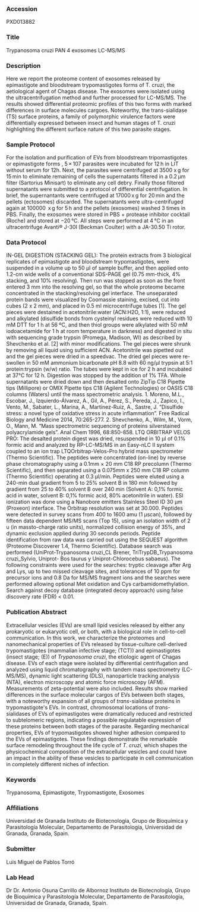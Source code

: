 ### Accession
PXD013882

### Title
Trypanosoma cruzi PAN 4 exosomes LC-MS/MS

### Description
Here we report the proteome content of exosomes released by epimastigote and bloodstream trypomastigotes forms of T. cruzi, the aetiological agent of Chagas disease.  The exosomes were isolated using the ultracentrifugation method and further processed for LC-MS/MS.  The results showed differential proteomic profiles of this two forms with marked differences in surface molecules cargoes.  Noteworthy, the trans-sialidase (TS) surface proteins, a family of polymorphic virulence factors were differentially expressed between insect and human stages of T. cruzi highlighting the different surface nature of this two parasite stages.

### Sample Protocol
For the isolation and purification of EVs from bloodstream tripomastigotes or epimastigote forms , 5 × 107 parasites were incubated for 12 h in LIT without serum for 12h. Next, the parasites were centrifuged at 3500 x g for 15 min to eliminate remaining of cells the supernatants filtered in a 0.2 μm filter (Sartorius Minisart) to eliminate any cell debry. Finally those filtered supernatants were submitted to a protocol of differential centrifugation. In brief, the supernantants were centrifuged at 17000 x g for 20 min and the pellets (ectosomes) discarded. The supernatants were ultra-centrifuged again at 100000  x g for 5 h and  the pellets (exosomes) washed 3 times in PBS. Finally, the exosomes were stored in PBS + protease inhibitor cocktail (Roche) and stored at −20 °C. All steps were performed at 4 °C in an ultracentrifuge Avanti® J-30I (Beckman Coulter) with a JA-30.50 Ti rotor.

### Data Protocol
IN-GEL DIGESTION (STACKING GEL): The protein extracts from 3 biological replicates of epimastigote and bloodstream trypomastigotes, were suspended in a volume up to 50 µl of sample buffer, and then applied onto 1.2-cm wide wells of a conventional SDS-PAGE gel (0.75 mm-thick, 4% stacking, and 10% resolving). Then run was stopped as soon as the front entered 3 mm into the resolving gel, so that the whole proteome became concentrated in the stacking/resolving gel interface. The unseparated protein bands were visualized by Coomassie staining, excised, cut into cubes (2 x 2 mm), and placed in 0.5 ml microcentrifuge tubes [1]. The gel pieces were destained in acetonitrile:water (ACN:H2O, 1:1), were reduced and alkylated (disulfide bonds from cysteinyl residues were reduced with 10 mM DTT for 1 h at 56 ºC, and then thiol groups were alkylated with 50 mM iodoacetamide for 1 h at room temperature in darkness) and digested in situ with sequencing grade trypsin (Promega, Madison, WI) as described by Shevchenko et al. [2] with minor modifications. The gel pieces were shrunk by removing all liquid using sufficient ACN. Acetonitrile was pipetted out and the gel pieces were dried in a speedvac. The dried gel pieces were re-swollen in 50 mM ammonium bicarbonate pH 8.8 with 60 ng/µl trypsin at 5:1 protein:trypsin (w/w) ratio. The tubes were kept in ice for 2 h and incubated at 37°C for 12 h. Digestion was stopped by the addition of 1% TFA. Whole supernatants were dried down and then desalted onto ZipTip C18 Pipette tips (Millipore) or OMIX Pipette tips C18 (Agilent Technologies) or OASIS C18 columns (Waters) until the mass spectrometric analysis.   1. Moreno, M.L., Escobar, J., Izquierdo-Álvarez, A., Gil, A., Pérez, S., Pereda, J., Zapico, I., Vento, M., Sabater, L., Marina, A., Martínez-Ruiz, A., Sastre, J. “Disulfide stress: a novel type of oxidative stress in acute inflammation”. Free Radical Biology and Medicine 2014, 70:265-277. 2. Shevchenko, A., Wilm, M., Vorm, O., Mann, M. “Mass spectrometric sequencing of proteins silverstained polyacrylamide gels”. Anal Chem 1996, 68:850-858.   LTQ ORBITRAP VELOS PRO: The desalted protein digest was dried, resuspended in 10 µl of 0.1% formic acid and analyzed by RP-LC-MS/MS in an Easy-nLC II system coupled to an ion trap LTQOrbitrap-Velos-Pro hybrid mass spectrometer (Thermo Scientific). The peptides were concentrated (on-line) by reverse phase chromatography using a 0.1mm × 20 mm C18 RP precolumn (Thermo Scientific), and then separated using a 0.075mm x 250 mm C18 RP column (Thermo Scientific) operating at 0.3 μl/min. Peptides were eluted using a 240-min dual gradient from 5 to 25% solvent B in 180 min followed by gradient from 25 to 40% solvent B over 240 min (Solvent A: 0,1% formic acid in water, solvent B: 0,1% formic acid, 80% acetonitrile in water). ESI ionization was done using a Nanobore emitters Stainless Steel ID 30 μm (Proxeon) interface. The Orbitrap resolution was set at 30.000. Peptides were detected in survey scans from 400 to 1600 amu (1 μscan), followed by fifteen data dependent MS/MS scans (Top 15), using an isolation width of 2 u (in massto-charge ratio units), normalized collision energy of 35%, and dynamic exclusion applied during 30 seconds periods. Peptide identification from raw data was carried out using the SEQUEST algorithm (Proteome Discoverer 1.4, Thermo Scientific). Database search was performed (UniProt-Trypanosoma cruzi_CL Brener, TriTrypDB_Trypanosoma cruzi_Sylvio, Uniprot- Bos taurus y Uniprot-Chlorocebus sabaeus). The following constraints were used for the searches: tryptic cleavage after Arg and Lys, up to two missed cleavage sites, and tolerances of 10 ppm for precursor ions and 0.8 Da for MS/MS fragment ions and the searches were performed allowing optional Met oxidation and Cys carbamidomethylation. Search against decoy database (integrated decoy approach) using false discovery rate (FDR) < 0.01.

### Publication Abstract
Extracellular vesicles (EVs) are small lipid vesicles released by either any prokaryotic or eukaryotic cell, or both, with a biological role in cell-to-cell communication. In this work, we characterize the proteomes and nanomechanical properties of EVs released by tissue-culture cell-derived trypomastigotes (mammalian infective stage; (TCT)) and epimastigotes (insect stage; (E)) of <i>Trypanosoma cruzi</i>, the etiologic agent of Chagas disease. EVs of each stage were isolated by differential centrifugation and analyzed using liquid chromatography with tandem mass spectrometry (LC-MS/MS), dynamic light scattering (DLS), nanoparticle tracking analysis (NTA), electron microscopy and atomic force microscopy (AFM). Measurements of zeta-potential were also included. Results show marked differences in the surface molecular cargos of EVs between both stages, with a noteworthy expansion of all groups of <i>trans</i>-sialidase proteins in trypomastigote's EVs. In contrast, chromosomal locations of <i>trans</i>-sialidases of EVs of epimastigotes were dramatically reduced and restricted to subtelomeric regions, indicating a possible regulatable expression of these proteins between both stages of the parasite. Regarding mechanical properties, EVs of trypomastigotes showed higher adhesion compared to the EVs of epimastigotes. These findings demonstrate the remarkable surface remodeling throughout the life cycle of <i>T. cruzi</i>, which shapes the physicochemical composition of the extracellular vesicles and could have an impact in the ability of these vesicles to participate in cell communication in completely different niches of infection.

### Keywords
Trypanosoma, Epimastigote, Trypomastigote, Exosomes

### Affiliations
Universidad de Granada
Instituto de Biotecnología, Grupo de Bioquímica y Parasitología Molecular, Departamento de Parasitología, Universidad de Granada, Granada, Spain.

### Submitter
Luis Miguel de Pablos Torró

### Lab Head
Dr Dr. Antonio Osuna Carrillo de Albornoz
Instituto de Biotecnología, Grupo de Bioquímica y Parasitología Molecular, Departamento de Parasitología, Universidad de Granada, Granada, Spain.


